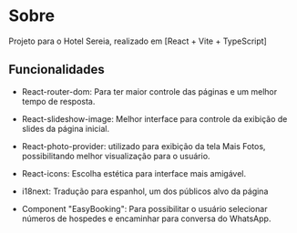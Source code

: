 # Sobre

Projeto para o Hotel Sereia, realizado em [React + Vite + TypeScript]

## Funcionalidades

- React-router-dom: Para ter maior controle das páginas e um melhor tempo de resposta.

- React-slideshow-image: Melhor interface para controle da exibição de slides da página inicial.

- React-photo-provider: utilizado para exibição da tela Mais Fotos, possibilitando melhor visualização para o usuário.

- React-icons: Escolha estética para interface mais amigável.

- i18next: Tradução para espanhol, um dos públicos alvo da página

- Component "EasyBooking": Para possibilitar o usuário selecionar números de hospedes e encaminhar para conversa do WhatsApp.
